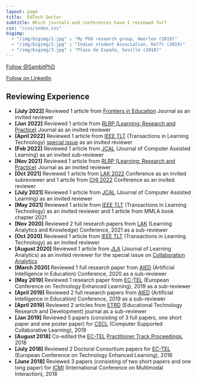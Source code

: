 ```yaml
---
layout: page
title:  EdTech Doctor
subtitle: Which journals and conferences have I reviewed for?
css: "/css/index.css"
bigimg:
  - "/img/bigimg/1.jpg" : "My PhD research group, Heerlen (2019)"
  - "/img/bigimg/2.jpg" : "Indian student Association, Delft (2019)"
  - "/img/bigimg/3.jpg" : "Plaza de España, Seville (2018)"
---
```


<script data-ad-client="ca-pub-8842338021751829" async src="https://pagead2.googlesyndication.com/pagead/js/adsbygoogle.js"></script>

<a href="https://twitter.com/SambitPhD?ref_src=twsrc%5Etfw" class="twitter-follow-button" data-show-count="true">Follow @SambitPhD</a><script async src="https://platform.twitter.com/widgets.js" charset="utf-8"></script>

<a class="libutton" href="https://www.linkedin.com/comm/mynetwork/discovery-see-all?usecase=PEOPLE_FOLLOWS&followMember=sambitpraharaj" target="_blank">Follow on LinkedIn</a>

<div id="google-custom-search">
<script>
  (function() {
    var cx = '006073558621733530411:kcpgkwoosby';
    var gcse = document.createElement('script');
    gcse.type = 'text/javascript';
    gcse.async = true;
    gcse.src = (document.location.protocol == 'https:' ? 'https:' : 'http:') +
        '//www.google.com/cse/cse.js?cx=' + cx;
    var s = document.getElementsByTagName('script')[0];
    s.parentNode.insertBefore(gcse, s);
  })();
</script>
<gcse:searchbox></gcse:searchbox>
<gcse:searchresults></gcse:searchresults>
</div>

## Reviewing Experience
- **[July 2022]** Reviewed 1 article from <a href="https://www.frontiersin.org/journals/education">Frontiers in Education</a> Journal as an invited reviewer
- **[Jun 2022]** Reviewed 1 article from <a href="https://www.tandfonline.com/toc/rlrp20/current">RLRP (Learning: Research and Practice)</a> Journal as an invited reviewer
- **[April 2022]** Reviewed 1 article from <a href="https://ieeexplore.ieee.org/xpl/RecentIssue.jsp?punumber=4620076">IEEE TLT</a> (Transactions in Learning Technology) <a href="https://ieee-edusociety.org/publications/tlt-sle-special-issue">special issue</a> as an invited reviewer
- **[Feb 2022]** Reviewed 1 article from <a href="https://onlinelibrary.wiley.com/journal/13652729">JCAL</a> (Journal of Computer Assisted Learning) as an invited sub-reviewer
- **[Nov 2021]** Reviewed 1 article from <a href="https://www.tandfonline.com/toc/rlrp20/current">RLRP (Learning: Research and Practice)</a> Journal as an invited reviewer
- **[Oct 2021]** Reviewed 1 article from <a href="https://www.solaresearch.org/events/lak/lak22/">LAK 2022</a> Conference as an invited subreviewer and 1 artcile from <a href="https://chi2022.acm.org/">CHI 2022</a> Conference as an invited reviewer
- **[July 2021]** Reviewed 1 article from <a href="https://onlinelibrary.wiley.com/journal/13652729">JCAL</a> (Journal of Computer Assisted Learning) as an invited reviewer
- **[May 2021]** Reviewed 1 article from <a href="https://ieeexplore.ieee.org/xpl/RecentIssue.jsp?punumber=4620076">IEEE TLT</a> (Transactions in Learning Technology) as an invited reviewer and 1 article from MMLA book chapter 2021
- **[Nov 2020]** Reviewed 2 full research papers from <a href="https://www.solaresearch.org/events/lak/lak21/">LAK</a> (Learning Analytics and Knowledge) Conference, 2021 as a sub-reviewer
- **[Oct 2020]** Reviewed 1 article from <a href="https://ieeexplore.ieee.org/xpl/RecentIssue.jsp?punumber=4620076">IEEE TLT</a> (Transactions in Learning Technology) as an invited reviewer
- **[August 2020]** Reviewed 1 article from <a href="https://learning-analytics.info/index.php/JLA">JLA</a> (Journal of Learning Analytics) as an invited reviewer for the special issue on <a href="https://learning-analytics.info/index.php/JLA/announcement/view/157">Collaboration Analytics</a>
- **[March 2020]** Reviewed 1 full research paper from <a href="https://aied2020.nees.com.br/#/">AIED</a> (Artificial Intelligence in Education) Conference, 2020 as a sub-reviewer
- **[May 2019]** Reviewed 1 research paper from <a href="http://www.ec-tel.eu">EC-TEL</a> (European Conference on Technology Enhanced Learning), 2019 as a sub-reviewer
- **[April 2019]** Reviewed 2 full research papers from <a href="https://caed-lab.com/aied2019/">AIED</a> (Artificial Intelligence in Education) Conference, 2019 as a sub-reviewer
- **[April 2019]** Reviewed 2 articles from <a href="https://link.springer.com/journal/11423">ETRD</a> (Educational Technology Research and Development) journal as a sub-reviewer
- **[Jan 2019]** Reviewed 5 papers (consisting of 3 full papers, one short paper and one poster paper) for <a href="http://cscl2019.com/">CSCL</a> (Computer Supported Collaborative Learning), 2019
- **[August 2018]** Co-edited the <a href="http://www.ec-tel.eu">EC-TEL</a> <a href="http://ceur-ws.org/Vol-2193/">Practitioner Track Proceedings</a>, 2018
- **[July 2018]** Reviewed 2 Doctoral Consortium papers for <a href="http://www.ec-tel.eu">EC-TEL</a> (European Conference on Technology Enhanced Learning), 2018
- **[June 2018]** Reviewed 3 papers (consisting of two short papers and one long paper) for <a href="https://icmi.acm.org/2018/">ICMI</a> (International Conference on Multimodal Interaction), 2018
